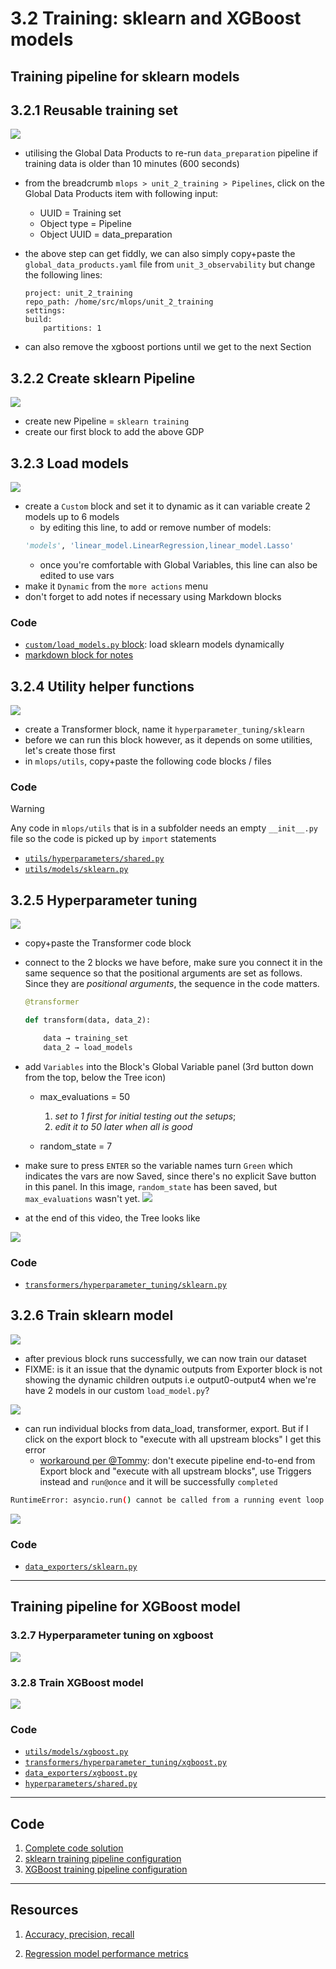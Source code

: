 # 3.2 Training: sklearn and XGBoost models

## Training pipeline for sklearn models

## 3.2.1 Reusable training set

[![](https://markdown-videos-api.jorgenkh.no/youtube/KP68DuJnk4Q)](https://youtu.be/KP68DuJnk4Q&list=PL_ItKjYd0DsiUpEzPQqYM04O6jQTkCjTN&index=10)

- utilising the Global Data Products to re-run `data_preparation` pipeline if training data is older than 10 minutes (600 seconds)
- from the breadcrumb `mlops > unit_2_training > Pipelines`, click on the Global Data Products item with following input:
  - UUID = Training set
  - Object type = Pipeline
  - Object UUID = data_preparation
- the above step can get fiddly, we can also simply copy+paste the `global_data_products.yaml` file from `unit_3_observability` but change the following lines:

    ```
    project: unit_2_training
    repo_path: /home/src/mlops/unit_2_training
    settings:
    build:
        partitions: 1
    ```
- can also remove the xgboost portions until we get to the next Section

## 3.2.2 Create sklearn Pipeline

[![](https://markdown-videos-api.jorgenkh.no/youtube/CbHaZcq_uGo)](https://youtu.be/CbHaZcq_uGo&list=PL_ItKjYd0DsiUpEzPQqYM04O6jQTkCjTN&index=11)

- create new Pipeline = `sklearn training`
- create our first block to add the above GDP


## 3.2.3 Load models

[![](https://markdown-videos-api.jorgenkh.no/youtube/zsMHFq2C978)](https://youtu.be/zsMHFq2C978&list=PL_ItKjYd0DsiUpEzPQqYM04O6jQTkCjTN&index=12)

- create a `Custom` block and set it to dynamic as it can variable create 2 models up to 6 models 
  - by editing this line, to add or remove number of models:
  ```python
  'models', 'linear_model.LinearRegression,linear_model.Lasso'
  ```
  - once you're comfortable with Global Variables, this line can also be edited to use vars
- make it `Dynamic` from the `more actions` menu
- don't forget to add notes if necessary using Markdown blocks

### Code

- [`custom/load_models.py` block](https://github.com/mage-ai/mlops/blob/master/mlops/unit_3_observability/custom/load_models.py): load sklearn models dynamically
- [markdown block for notes](https://github.com/mage-ai/mlops/blob/master/mlops/unit_3_observability/markdowns/dynamic_block_info.md)


## 3.2.4 Utility helper functions

[![](https://markdown-videos-api.jorgenkh.no/youtube/fZnxDhtPxYo)](https://youtu.be/fZnxDhtPxYo&list=PL_ItKjYd0DsiUpEzPQqYM04O6jQTkCjTN&index=13)

- create a Transformer block, name it `hyperparameter_tuning/sklearn`
- before we can run this block however, as it depends on some utilities, let's create those first
- in `mlops/utils`, copy+paste the following code blocks / files

### Code

> [!WARNING]
>
> Any code in `mlops/utils` that is in a subfolder needs an empty `__init__.py` file so the code is picked up by `import` statements

-   [`utils/hyperparameters/shared.py`](https://github.com/mage-ai/mlops/blob/master/mlops/utils/hyperparameters/shared.py)
-   [`utils/models/sklearn.py`](https://github.com/mage-ai/mlops/blob/master/mlops/utils/models/sklearn.py)

## 3.2.5 Hyperparameter tuning

[![](https://markdown-videos-api.jorgenkh.no/youtube/zfBB4KoZ7TM)](https://youtu.be/zfBB4KoZ7TM&list=PL_ItKjYd0DsiUpEzPQqYM04O6jQTkCjTN&index=14)

- copy+paste the Transformer code block
- connect to the 2 blocks we have before, make sure you connect it in the same sequence so that the positional arguments are set as follows. Since they are *positional arguments*, the sequence in the code matters.

    ```python
    @transformer

    def transform(data, data_2):

        data → training_set
        data_2 → load_models
    ```
- add `Variables` into the Block's Global Variable panel (3rd button down from the top, below the Tree icon)
  - max_evaluations = 50 

    1. *set to 1 first for initial testing out the setups*; 
    1. *edit it to 50 later when all is good*
  - random_state = 7
- make sure to press `ENTER` so the variable names turn `Green` which indicates the vars are now Saved, since there's no explicit Save button in this panel. In this image, `random_state` has been saved, but `max_evaluations` wasn't yet.
![](../../images/3.2.5%20global%20vars%20panel.png)

- at the end of this video, the Tree looks like

![](../../images/3.2.5%20transformer%20connections.png)


### Code

-   [`transformers/hyperparameter_tuning/sklearn.py`](https://github.com/mage-ai/mlops/blob/master/mlops/unit_3_observability/transformers/hyperparameter_tuning/sklearn.py)

## 3.2.6 Train sklearn model

[![](https://markdown-videos-api.jorgenkh.no/youtube/P7PtegUFk3k)](https://youtu.be/P7PtegUFk3k&list=PL_ItKjYd0DsiUpEzPQqYM04O6jQTkCjTN&index=15)

- after previous block runs successfully, we can now train our dataset
- FIXME: is it an issue that the dynamic outputs from Exporter block is not showing the dynamic children outputs i.e output0-output4 when we're have 2 models in our custom `load_model.py`?

![](../../images/3.2.6%20dynamic%20output%20differences.png)


- can run individual blocks from data_load, transformer, export. But if I click on the export block to "execute with all upstream blocks" I get this error
  - [workaround per @Tommy](https://datatalks-club.slack.com/archives/C02R98X7DS9/p1717570579430159?thread_ts=1717568352.984309&cid=C02R98X7DS9): don't execute pipeline end-to-end from Export block and "execute with all upstream blocks", use Triggers instead and `run@once` and it will be successfully `completed` 

```bash
RuntimeError: asyncio.run() cannot be called from a running event loop
```

![](../../images/3.2.6%20run@once%20completes.png)


### Code

-   [`data_exporters/sklearn.py`](https://github.com/mage-ai/mlops/blob/master/mlops/unit_3_observability/data_exporters/sklearn.py)


---

## Training pipeline for XGBoost model

### 3.2.7 Hyperparameter tuning on xgboost

[![](https://markdown-videos-api.jorgenkh.no/youtube/K_Z2Lm1Cyu4)](https://youtu.be/K_Z2Lm1Cyu4&list=PL_ItKjYd0DsiUpEzPQqYM04O6jQTkCjTN&index=16)


### 3.2.8 Train XGBoost model

[![](https://markdown-videos-api.jorgenkh.no/youtube/Y2B-ivm7Mug)](https://youtu.be/Y2B-ivm7Mug&list=PL_ItKjYd0DsiUpEzPQqYM04O6jQTkCjTN&index=17)

### Code

-   [`utils/models/xgboost.py`](https://github.com/mage-ai/mlops/blob/master/mlops/utils/models/xgboost.py)
-   [`transformers/hyperparameter_tuning/xgboost.py`](https://github.com/mage-ai/mlops/blob/master/mlops/unit_3_observability/transformers/hyperparameter_tuning/xgboost.py)
-   [`data_exporters/xgboost.py`](https://github.com/mage-ai/mlops/blob/master/mlops/unit_3_observability/data_exporters/xgboost.py)
-   [`hyperparameters/shared.py`](https://github.com/mage-ai/mlops/blob/master/mlops/utils/hyperparameters/shared.py)

---

## Code

1. [Complete code solution](https://github.com/mage-ai/mlops)
1. [sklearn training pipeline configuration](https://github.com/mage-ai/mlops/blob/master/mlops/unit_3_observability/pipelines/sklearn_training/metadata.yaml)
1. [XGBoost training pipeline configuration](https://github.com/mage-ai/mlops/blob/master/mlops/unit_3_observability/pipelines/xgboost_training/metadata.yaml)

---

## Resources

1. [Accuracy, precision, recall](https://www.mage.ai/blog/definitive-guide-to-accuracy-precision-recall-for-product-developers)

1. [Regression model performance metrics](https://www.mage.ai/blog/product-developers-guide-to-ml-regression-model-metrics)
